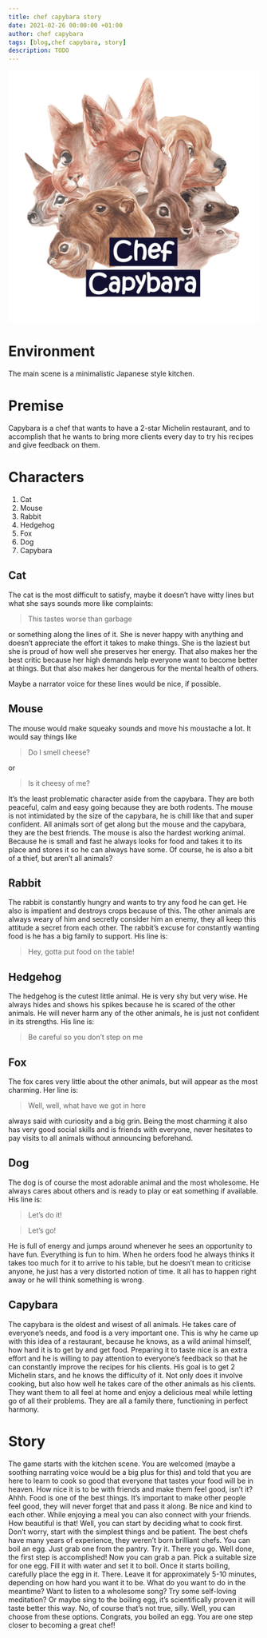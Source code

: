 ```yaml
---
title: chef capybara story
date: 2021-02-26 00:00:00 +01:00
author: chef capybara
tags: [blog,chef capybara, story]
description: TODO
---
```


![Chef Capybara](/assets/img/chef-capybara/header.png)


# Environment

The main scene is a minimalistic Japanese style kitchen.

# Premise

Capybara is a chef that wants to have a 2-star Michelin restaurant, and to accomplish that he wants to bring more clients every day to try his recipes and give feedback on them.

# Characters

1. Cat
2. Mouse
3. Rabbit
4. Hedgehog
5. Fox
6. Dog
7. Capybara 

## Cat

The cat is the most difficult to satisfy, maybe it doesn’t have witty lines but what she says sounds more like complaints:


> This tastes worse than garbage


or something along the lines of it. She is never happy with anything and doesn’t appreciate the effort it takes to make things. She is the laziest but she is proud of how well she preserves her energy. That also makes her the best critic because her high demands help everyone want to become better at things. But that also makes her dangerous for the mental health of others. 


Maybe a narrator voice for these lines would be nice, if possible. 

## Mouse

The mouse would make squeaky sounds and move his moustache a lot. It would say things like


>Do I smell cheese?


or


>Is it cheesy of me?


It’s the least problematic character aside from the capybara. They are both peaceful, calm and easy going because they are both rodents. The mouse is not intimidated by the size of the capybara, he is chill like that and super confident. All animals sort of get along but the mouse and the capybara, they are the best friends. The mouse is also the hardest working animal. Because he is small and fast he always looks for food and takes it to its place and stores it so he can always have some. Of course, he is also a bit of a thief, but aren’t all animals?

## Rabbit

The rabbit is constantly hungry and wants to try any food he can get. He also is impatient and destroys crops because of this. The other animals are always weary of him and secretly consider him an enemy, they all keep this attitude a secret from each other. The rabbit’s excuse for constantly wanting food is he has a big family to support. His line is:


>Hey, gotta put food on the table!


## Hedgehog

The hedgehog is the cutest little animal. He is very shy but very wise. He always hides and shows his spikes because he is scared of the other animals. He will never harm any of the other animals, he is just not confident in its strengths. His line is:


> Be careful so you don’t step on me


## Fox

The fox cares very little about the other animals, but will appear as the most charming. Her line is:


> Well, well, what have we got in here


always said with curiosity and a big grin. Being the most charming it also has very good social skills and is friends with everyone, never hesitates to pay visits to all animals without announcing beforehand. 


## Dog

The dog is of course the most adorable animal and the most wholesome. He always cares about others and is ready to play or eat something if available. His line is:


>Let’s do it!


>Let’s go!


He is full of energy and jumps around whenever he sees an opportunity to have fun. Everything is fun to him. When he orders food he always thinks it takes too much for it to arrive to his table, but he doesn’t mean to criticise anyone, he just has a very distorted notion of time. It all has to happen right away or he will think something is wrong.

## Capybara

The capybara is the oldest and wisest of all animals. He takes care of everyone’s needs, and food is a very important one. This is why he came up with this idea of a restaurant, because he knows, as a wild animal himself, how hard it is to get by and get food. Preparing it to taste nice is an extra effort and he is willing to pay attention to everyone’s feedback so that he can constantly improve the recipes for his clients. His goal is to get 2 Michelin stars, and he knows the difficulty of it. Not only does it involve cooking, but also how well he takes care of the other animals as his clients. They want them to all feel at home and enjoy a delicious meal while letting go of all their problems. They are all a family there, functioning in perfect harmony. 


# Story

The game starts with the kitchen scene. You are welcomed (maybe a soothing narrating voice would be a big plus for this) and told that you are here to learn to cook so good that everyone that tastes your food will be in heaven. How nice it is to be with friends and make them feel good, isn’t it? Ahhh. 
Food is one of the best things. It’s important to make other people feel good, they will never forget that and pass it along. Be nice and kind to each other. While enjoying a meal you can also connect with your friends. How beautiful is that!
Well, you can start by deciding what to cook first. Don’t worry, start with the simplest things and be patient. The best chefs have many years of experience, they weren’t born brilliant chefs. You can boil an egg. Just grab one from the pantry. Try it. There you go. Well done, the first step is accomplished! Now you can grab a pan. Pick a suitable size for one egg. Fill it with water and set it to boil. Once it starts boiling, carefully place the egg in it. There. Leave it for approximately 5-10 minutes, depending on how hard you want it to be. What do you want to do in the meantime? Want to listen to a wholesome song? Try some self-loving meditation? Or maybe sing to the boiling egg, it’s scientifically proven it will taste better this way. No, of course that’s not true, silly. 
Well, you can choose from these options. Congrats, you boiled an egg. You are one step closer to becoming a great chef!
